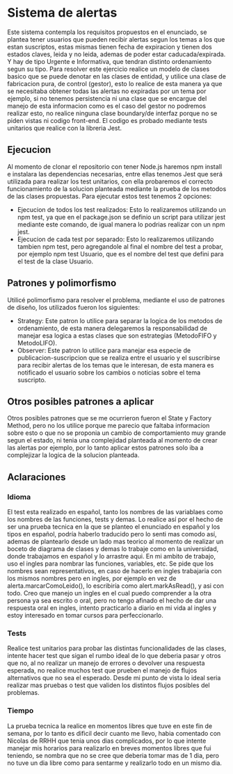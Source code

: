 # Sistema de alertas
Este sistema contempla los requisitos propuestos en el enunciado, se plantea tener usuarios que pueden recibir alertas segun los temas a los que estan suscriptos, estas mismas tienen fecha de expiracion y tienen dos estados claves, leida y no leida, ademas de poder estar caducada/expirada. Y hay de tipo Urgente e Informativa, que tendran distinto ordenamiento segun su tipo.
Para resolver este ejercicio realice un modelo de clases basico que se puede denotar en las clases de entidad, y utilice una clase de fabricacion pura, de control (gestor), esto lo realice de esta manera ya que se necesitaba obtener todas las alertas no expiradas por un tema por ejemplo, si no tenemos persistencia ni una clase que se encargue del manejo de esta informacion como es el caso del gestor no podremos realizar esto, no realice ninguna clase boundary/de interfaz porque no se piden vistas ni codigo front-end. El codigo es probado mediante tests unitarios que realice con la libreria Jest.


## Ejecucion
Al momento de clonar el repositorio con tener Node.js haremos npm install e instalara las dependencias necesarias, entre ellas tenemos Jest que será utilizada para realizar los test unitarios, con ella probaremos el correcto funcionamiento de la solucion planteada mediante la prueba de los metodos de las clases propuestas. Para ejecutar estos test tenemos 2 opciones:
- Ejecucion de todos los test realizados: Esto lo realizaremos utilizando un npm test, ya que en el package.json se definio un script para utilizar jest mediante este comando, de igual manera lo podrias realizar con un npm jest.
- Ejecucion de cada test por separado: Esto lo realizaremos utilizando tambien npm test, pero agregandole al final el nombre del test a probar, por ejemplo npm test Usuario, que es el nombre del test que defini para el test de la clase Usuario.

## Patrones y polimorfismo

Utilicé polimorfismo para resolver el problema, mediante el uso de patrones de diseño, los utilizados fueron los siguientes:
- Strategy: Este patron lo utilice para separar la logica de los metodos de ordenamiento, de esta manera delegaremos la responsabilidad de manejar esa logica a estas clases que son estrategias (MetodoFIFO y MetodoLIFO). 
- Observer: Este patron lo utilice para manejar esa especie de publicacion-suscripcion que se realiza entre el usuario y el suscribirse para recibir alertas de los temas que le interesan, de esta manera es notificado el usuario sobre los cambios o noticias sobre el tema suscripto.

## Otros posibles patrones a aplicar

Otros posibles patrones que se me ocurrieron fueron el State y Factory Method, pero no los utilice porque me parecio que faltaba informacion sobre esto o que no se proponia un cambio de comportamiento muy grande segun el estado, ni tenia una complejidad planteada al momento de crear las alertas por ejemplo, por lo tanto aplicar estos patrones solo iba a complejizar la logica de la solucion planteada. 

## Aclaraciones
### Idioma
El test esta realizado en español, tanto los nombres de las variablaes como los nombres de las funciones, tests y demas. Lo realice así por el hecho de ser una prueba tecnica en la que se planteo el enunciado en español y los tipos en español, podría haberlo traducido pero lo senti mas comodo así, ademas de plantearlo desde un lado mas teorico al momento de realizar un boceto de diagrama de clases y demas lo trabaje como en la universidad, donde trabajamos en español y lo arrastre aqui. En mi ambito de trabajo, uso el ingles para nombrar las funciones, variables, etc. Se pide que los nombres sean representativos, en caso de hacerlo en ingles trabajaria con los mismos nombres pero en ingles, por ejemplo en vez de alerta.marcarComoLeido(), lo escribiría como alert.markAsRead(), y asi con todo.
Creo que manejo un ingles en el cual puedo comprender a la otra persona ya sea escrito o oral, pero no tengo afinado el hecho de dar una respuesta oral en ingles, intento practicarlo a diario en mi vida al ingles y estoy interesado en tomar cursos para perfeccionarlo.
### Tests
Realice test unitarios para probar las distintas funcionalidades de las clases, intente hacer test que sigan el rumbo ideal de lo que deberia pasar y otros que no, al no realizar un manejo de errores o devolver una respuesta esperada, no realice muchos test que prueben el manejo de flujos alternativos que no sea el esperado. Desde mi punto de vista lo ideal seria realizar mas pruebas o test que validen los distintos flujos posibles del problemas.
### Tiempo
La prueba tecnica la realice en momentos libres que tuve en este fin de semana, por lo tanto es dificil decir cuanto me llevo, habia comentado con Nicolas de RRHH que tenia unos dias complicados, por lo que intente manejar mis horarios para realizarlo en breves momentos libres que fui teniendo, se nombra que no se cree que deberia tomar mas de 1 dia, pero no tuve un dia libre como para sentarme y realizarlo todo en un mismo dia.
